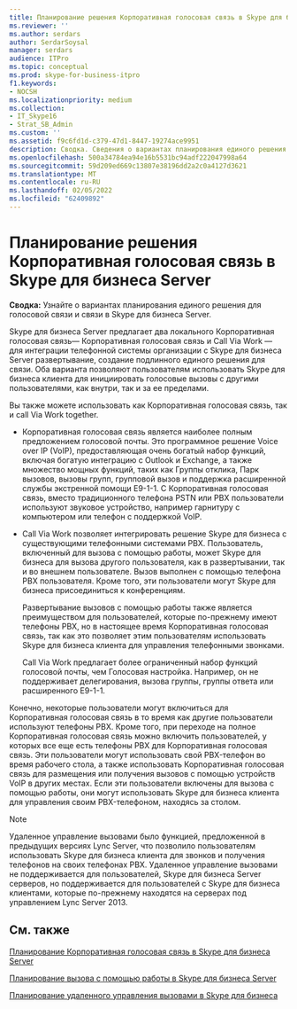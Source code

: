 ```yaml
---
title: Планирование решения Корпоративная голосовая связь в Skype для бизнеса Server
ms.reviewer: ''
ms.author: serdars
author: SerdarSoysal
manager: serdars
audience: ITPro
ms.topic: conceptual
ms.prod: skype-for-business-itpro
f1.keywords:
- NOCSH
ms.localizationpriority: medium
ms.collection:
- IT_Skype16
- Strat_SB_Admin
ms.custom: ''
ms.assetid: f9c6fd1d-c379-47d1-8447-19274ace9951
description: Сводка. Сведения о вариантах планирования единого решения голосовой связи и связи в Skype для бизнеса Server.
ms.openlocfilehash: 500a34784ea94e16b5531bc94adf222047998a64
ms.sourcegitcommit: 59d209ed669c13807e38196dd2a2c0a4127d3621
ms.translationtype: MT
ms.contentlocale: ru-RU
ms.lasthandoff: 02/05/2022
ms.locfileid: "62409892"
---
```

# <a name="plan-your-enterprise-voice-solution-in-skype-for-business-server"></a>Планирование решения Корпоративная голосовая связь в Skype для бизнеса Server
 
**Сводка:** Узнайте о вариантах планирования единого решения для голосовой связи и связи в Skype для бизнеса Server.
  
Skype для бизнеса Server предлагает два локального Корпоративная голосовая связь— Корпоративная голосовая связь и Call Via Work — для интеграции телефонной системы организации с Skype для бизнеса Server  развертывание, создание подлинного единого решения для связи. Оба варианта позволяют пользователям использовать Skype для бизнеса клиента для инициировать голосовые вызовы с другими пользователями, как внутри, так и за ее пределами.
  
Вы также можете использовать как Корпоративная голосовая связь, так и call Via Work together.
  
- Корпоративная голосовая связь является наиболее полным предложением голосовой почты. Это программное решение Voice over IP (VoIP), предоставляющая очень богатый набор функций, включая богатую интеграцию с Outlook и Exchange, а также множество мощных функций, таких как Группы отклика, Парк вызовов, вызовы групп, групповой вызов и поддержка расширенной службы экстренной помощи E9-1-1. С Корпоративная голосовая связь, вместо традиционного телефона PSTN или PBX пользователи используют звуковое устройство, например гарнитуру с компьютером или телефон с поддержкой VoIP.
    
- Call Via Work позволяет интегрировать решение Skype для бизнеса с существующими телефонными системами PBX. Пользователь, включенный для вызова с помощью работы, может Skype для бизнеса для вызова другого пользователя, как в развертывании, так и во внешнем пользователе. Вызов выполнен с помощью телефона PBX пользователя. Кроме того, эти пользователи могут Skype для бизнеса присоединиться к конференциям.
    
    Развертывание вызовов с помощью работы также является преимуществом для пользователей, которые по-прежнему имеют телефоны PBX, но в настоящее время Корпоративная голосовая связь, так как это позволяет этим пользователям использовать Skype для бизнеса клиента для управления телефонными звонками.
    
     Call Via Work предлагает более ограниченный набор функций голосовой почты, чем Голосовая настройка. Например, он не поддерживает делегирования, вызова группы, группы ответа или расширенного E9-1-1.
    
Конечно, некоторые пользователи могут включиться для Корпоративная голосовая связь в то время как другие пользователи используют телефоны PBX. Кроме того, при переходе на полное Корпоративная голосовая связь можно включить пользователей, у которых все еще есть телефоны PBX для Корпоративная голосовая связь. Эти пользователи могут использовать свой PBX-телефон во время рабочего стола, а также использовать Корпоративная голосовая связь для размещения или получения вызовов с помощью устройств VoIP в других местах. Если эти пользователи включены для вызова с помощью работы, они могут использовать Skype для бизнеса клиента для управления своим PBX-телефоном, находясь за столом.
  
> [!NOTE]
> Удаленное управление вызовами было функцией, предложенной в предыдущих версиях Lync Server, что позволило пользователям использовать Skype для бизнеса клиента для звонков и получения телефонов на своих телефонах PBX. Удаленное управление вызовами не поддерживается для пользователей, Skype для бизнеса Server серверов, но поддерживается для пользователей с Skype для бизнеса клиентами, которые по-прежнему находятся на серверах под управлением Lync Server 2013. 
  
## <a name="see-also"></a>См. также


[Планирование Корпоративная голосовая связь в Skype для бизнеса Server](enterprise-voice.md)
  
[Планирование вызова с помощью работы в Skype для бизнеса Server](call-via-work.md)
  
[Планирование удаленного управления вызовами в Skype для бизнеса](remote-call-control.md)


